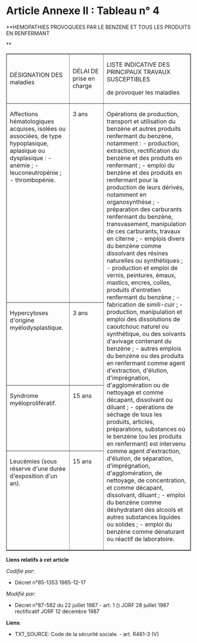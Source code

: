 # Article Annexe II : Tableau n° 4

**HEMOPATHIES PROVOQUEES PAR LE BENZENE ET TOUS LES PRODUITS EN RENFERMANT

**

<table align="center" border="1" cellpadding="0" cellspacing="0">
  <tbody>
    <tr>
      <td>

DÉSIGNATION DES maladies

</td>
      <td width="76">

DÉLAI DE prise en charge

</td>
      <td>

LISTE INDICATIVE DES PRINCIPAUX TRAVAUX SUSCEPTIBLES 

de provoquer les maladies

</td>
    </tr>
    <tr>
      <td valign="top">

Affections hématologiques acquises, isolées ou associées, de type hypoplasique, aplasique ou dysplasique : - anémie ; -
leuconeutropénie ; - thrombopénie.

</td>
      <td valign="top" width="76">

3 ans

</td>
      <td rowspan="4" valign="top">

Opérations de production, transport et utilisation du benzène et autres produits renfermant du benzène, notamment : -
production, extraction, rectification du benzène et des produits en renfermant ; - emploi du benzène et des produits en
renfermant pour la production de leurs dérivés, notamment en organosynthèse ; - préparation des carburants renfermant du
benzène, transvasement, manipulation de ces carburants, travaux en citerne ; - emplois divers du benzène comme dissolvant des
résines naturelles ou synthétiques ; - production et emploi de vernis, peintures, émaux, mastics, encres, colles, produits
d'entretien renfermant du benzène ; - fabrication de simili-cuir ; - production, manipulation et emploi des dissolutions de
caoutchouc naturel ou synthétique, ou des solvants d'avivage contenant du benzène ; - autres emplois du benzène ou des
produits en renfermant comme agent d'extraction, d'élution, d'imprégnation, d'agglomération ou de nettoyage et comme
décapant, dissolvant ou diluant ; - opérations de séchage de tous les produits, articles, préparations, substances où le
benzène (ou les produits en renfermant) est intervenu comme agent d'extraction, d'élution, de séparation, d'imprégnation,
d'agglomération, de nettoyage, de concentration, et comme décapant, dissolvant, diluant ; - emploi du benzène comme
déshydratant des alcools et autres substances liquides ou solides ; - emploi du benzène comme dénaturant ou réactif de
laboratoire.

</td>
    </tr>
    <tr>
      <td valign="top">

Hypercytoses d'origine myélodysplastique.

</td>
      <td valign="top" width="76">

3 ans

</td>
    </tr>
    <tr>
      <td valign="top">

Syndrome myéloprolifératif.

</td>
      <td valign="top" width="76">

15 ans

</td>
    </tr>
    <tr>
      <td valign="top">

Leucémies (sous réserve d'une durée d'exposition d'un an).

</td>
      <td valign="top" width="76">

15 ans

</td>
    </tr>
  </tbody>
</table>

**Liens relatifs à cet article**

_Codifié par_:

  - Décret n°85-1353 1985-12-17

_Modifié par_:

  - Décret n°87-582 du 22 juillet 1987 - art. 1 () JORF 28 juillet 1987 rectificatif JORF 12 décembre 1987

**Liens**:

  - TXT_SOURCE: Code de la sécurité sociale. - art. R461-3 (V)
